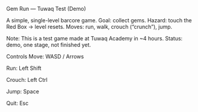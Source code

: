 Gem Run — Tuwaq Test (Demo)


A simple, single-level barcore game.
Goal: collect gems.
Hazard: touch the Red Box → level resets.
Moves: run, walk, crouch (“crunch”), jump.

Note: This is a test game made at Tuwaq Academy in ~4 hours.
Status: demo, one stage, not finished yet.

Controls
Move: WASD / Arrows

Run: Left Shift

Crouch: Left Ctrl

Jump: Space

Quit: Esc
